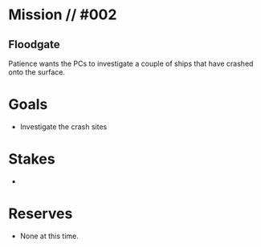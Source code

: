 # Mission // #002
## Floodgate

Patience wants the PCs to investigate a couple of ships that have crashed onto the surface.

# Goals
- Investigate the crash sites

# Stakes
- 

# Reserves
- None at this time.
